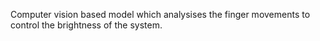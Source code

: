 Computer vision based model which analysises the finger movements to control the brightness of the system. 

